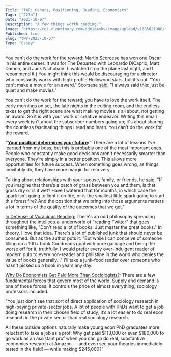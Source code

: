 ```yaml
---
Title: "TWR: Oscars, Positioning, Reading, Economists"
Tags: ["221b"]
Date: "2023-10-07"
Description: "A few things worth reading."
Image: "https://res.cloudinary.com/dde1q4ekv/image/upload/v1685821988/feynman01-NEWS-WEB.width-600_tSwRQP5_1_esr2lo.jpg"
Published: true
Slug: "twr-2023-10-07"
Type: "Essay"
---
```

[You can't do the work for the reward](https://www.gq-magazine.co.uk/article/martin-scorsese-interview-2023?utm_source=substack&utm_medium=email): Martin Scorcese has won one Oscar in his entire career. It was for The Departed with Leonardo DiCaprio, Matt Damon, and Jack Nicholson. (I watched it on the plane last night, and I recommend it.) You might think this would be discouraging for a director who constantly works with high-profile Hollywood stars, but it's not. "You can't make a movie for an award," Scorsese [said](https://www.gq-magazine.co.uk/article/martin-scorsese-interview-2023?utm_source=substack&utm_medium=email). "I always said this: just be quiet and make movies."

You can't do the work for the reward; you have to love the work itself. The early mornings on set, the late nights in the editing room, and the endless takes to get the right scene are what making movies is all about, not getting an award. So it is with your work or creative endeavor. Writing this email every week isn't about the subscriber numbers going up; it's about sharing the countless fascinating things I read and learn. You can't do the work for the reward.

**"[Your position determines your future](https://tim.blog/2023/09/29/shane-parrish-farnam-street-transcript/):"** There are a lot of lessons I've learned from my boss, but this is probably one of the most important ones. People who constantly make good decisions aren't necessarily smarter than everyone. They're simply in a better position. This allows more opportunities for future success. When something goes wrong, as things inevitably do, they have more margin for recovery.

Talking about relationships with your spouse, family, or friends, he [said](https://tim.blog/2023/09/29/shane-parrish-farnam-street-transcript/), "If you imagine that there’s a patch of grass between you and them, is that grass dry or is it wet? Have I watered that for months, in which case the spark isn’t going to light it on fire, or is the smallest little spark going to start this forest fire? And the position that we bring into those arguments matters a lot in terms of the quality of the outcomes that we get."

[In Defense of Voracious Reading:](https://lawliberty.org/in-defense-of-voracious-reading/?utm_source=substack&utm_medium=email) There's an odd philosophy spreading throughout the intellectual underworld of "reading Twitter" that goes something like, "Don't read a lot of books. Just master the great books." In theory, I love that idea. There's a lot of published junk that should never be consumed. But as the author puts it: "But while I can conceive of someone filling up a 100+ book Goodreads goal with pure garbage and being the worse off for it, truthfully, I would prefer every over-indulgent reader of modern pulp to every non-reader and philistine in the world who denies the value of books generally..."
I'll take a junk-food reader over someone who hasn't picked up a book in years any day.

[Why Do Economists Get Paid More Than Sociologists?](https://open.substack.com/pub/noahpinion/p/why-do-economists-get-paid-more-than?r=3jw8b&utm_medium=ios&utm_campaign=post): There are a few fundamental forces that govern most of the world. Supply and demand is one of those forces. It controls the price of almost everything, sociology professors included.

"You just don’t see that sort of direct application of sociology research in high-paying private-sector jobs. A lot of people with PhDs want to get a job doing research in their chosen field of study; it’s a lot easier to do real econ research in the private sector than real sociology research.

All these outside options naturally make young econ PhD graduates more reluctant to take a job as a prof. Why get paid $113,000 or even $180,000 to go work as an assistant prof when you can go do real, substantive economics research at Amazon — and even see your theories immediately tested in the field! — while making $245,000?"
